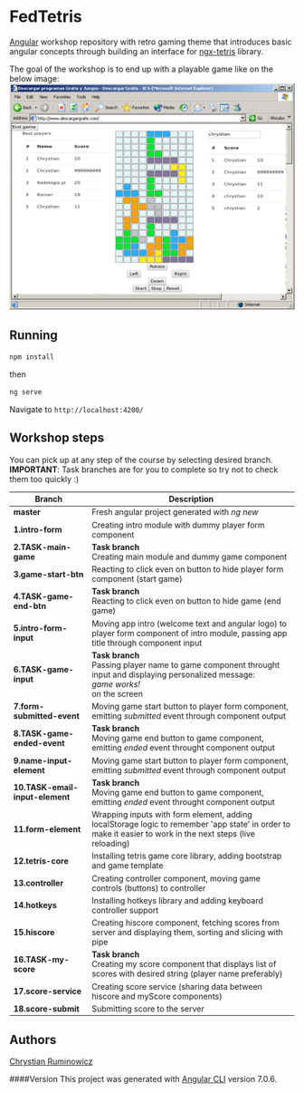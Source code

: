 # FedTetris

[Angular](https://angular.io/) workshop repository with retro gaming theme that introduces basic angular concepts through building an interface for [ngx-tetris](https://www.npmjs.com/package/ngx-tetris) library.  

The goal of the workshop is to end up with a playable game like on the below image:  
 ![Workshop final effect](assets/tetris.png)


## Running
```bash
npm install
```
then 
```bash 
ng serve
```
Navigate to `http://localhost:4200/`

## Workshop steps

You can pick up at any step of the course by selecting desired branch.  
**IMPORTANT**: Task branches are for you to complete so try not to check them too quickly :) 

Branch | Description
--- | ---
**master** | Fresh angular project generated with *ng new <project-name>*
**1.intro-form** | Creating intro module with dummy player form component
**2.TASK-main-game** | **Task branch**<br/> Creating main module and dummy game component
**3.game-start-btn** | Reacting to click even on button to hide player form component (start game)
**4.TASK-game-end-btn** | **Task branch**<br/>Reacting to click even on button to hide game (end game)
**5.intro-form-input** | Moving app intro (welcome text and angular logo) to player form component of intro module, passing app title through component input
**6.TASK-game-input** | **Task branch**<br/> Passing player name to game component throught input and displaying personalized message: <br/>*<player-name> game works!* <br/>on the screen
**7.form-submitted-event** | Moving game start button to player form component, emitting *submitted* event through component output 
**8.TASK-game-ended-event** | **Task branch**<br/> Moving game end button to game component, emitting *ended* event throught component output
**9.name-input-element** | Moving game start button to player form component, emitting *submitted* event through component output 
**10.TASK-email-input-element** | **Task branch**<br/> Moving game end button to game component, emitting *ended* event throught component output
**11.form-element** | Wrapping inputs with form element, adding localStorage logic to remember 'app state' in order to make it easier to work in the next steps (live reloading)
**12.tetris-core** | Installing tetris game core library, adding bootstrap and game template
**13.controller** | Creating controller component, moving game controls (buttons) to controller
**14.hotkeys** | Installing hotkeys library and adding keyboard controller support
**15.hiscore** | Creating hiscore component, fetching scores from server and displaying them, sorting and slicing with pipe 
**16.TASK-my-score** | **Task branch**<br/>Creating my score component that displays list of scores with desired string (player name preferably) 
**17.score-service** | Creating score service (sharing data between hiscore and myScore components) 
**18.score-submit** | Submitting score to the server 

## Authors

[Chrystian Ruminowicz](http://chrum.it)

####Version
This project was generated with [Angular CLI](https://github.com/angular/angular-cli) version 7.0.6.
 




